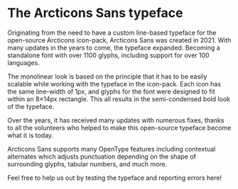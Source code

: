 # The Arcticons Sans typeface

Originating from the need to have a custom line-based typeface for the open-source Arcticons icon-pack, Arcticons Sans was created in 2021. With many updates in the years to come, the typeface expanded. Becoming a standalone font with over 1100 glyphs, including support for over 100 languages. 

The monolinear look is based on the principle that it has to be easily scalable while working with the typeface in the icon-pack. Each icon has the same line-width of 1px, and glyphs for the font were designed to fit within an 8×14px rectangle. This all results in the semi-condensed bold look of the typeface.

Over the years, it has received many updates with numerous fixes, thanks to all the volunteers who helped to make this open-source typeface become what it is today.

Arcticons Sans supports many OpenType features including contextual alternates which adjusts punctuation depending on the shape of surrounding glyphs, tabular numbers, and much more.

Feel free to help us out by testing the typeface and reporting errors here!
